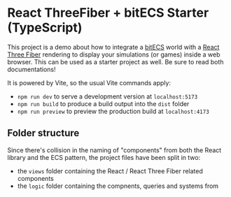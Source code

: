 # React ThreeFiber + bitECS Starter (TypeScript)

This project is a demo about how to integrate a [bitECS](https://github.com/NateTheGreatt/bitECS) world with a [React Three Fiber](https://github.com/pmndrs/react-three-fiber) rendering to display your simulations (or games) inside a web browser. This can be used as a starter project as well. Be sure to read both documentations!

It is powered by Vite, so the usual Vite commands apply:

- `npm run dev` to serve a development version at `localhost:5173`
- `npm run build` to produce a build output into the `dist` folder
- `npm run preview` to preview the production build at `localhost:4173`

## Folder structure

Since there's collision in the naming of "components" from both the React library and the ECS pattern, the project files have been split in two:

- the `views` folder containing the React / React Three Fiber related components
- the `logic` folder containing the compnents, queries and systems from
